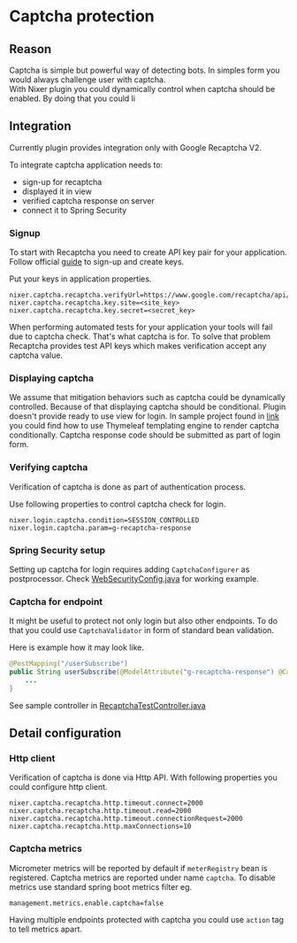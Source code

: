 # Captcha protection
## Reason
Captcha is simple but powerful way of detecting bots. In simples form you would always challenge user with captcha.  
With Nixer plugin you could dynamically control when captcha should be enabled. By doing that you could li 

## Integration
Currently plugin provides integration only with Google Recaptcha V2.

To integrate captcha application needs to:
 - sign-up for recaptcha
 - displayed it in view
 - verified captcha response on server
 - connect it to Spring Security

### Signup
To start with Recaptcha you need to create API key pair for your application.
Follow official [guide](https://developers.google.com/recaptcha/intro) to sign-up and create keys.

Put your keys in application properties.

```properties
nixer.captcha.recaptcha.verifyUrl=https://www.google.com/recaptcha/api/siteverify
nixer.captcha.recaptcha.key.site=<site_key>
nixer.captcha.recaptcha.key.secret=<secret_key>
```

When performing automated tests for your application your tools will fail due to captcha check. That's what captcha is for.
To solve that problem Recaptcha provides test API keys which makes verification accept any captcha value.   

### Displaying captcha
We assume that mitigation behaviors such as captcha could be dynamically controlled. Because of that displaying captcha should be conditional.
Plugin doesn't provide ready to use view for login.
In sample project found in [link](../samples/example) you could find how to use Thymeleaf templating engine to render captcha conditionally. 
Captcha response code should be submitted as part of login form. 

### Verifying captcha
Verification of captcha is done as part of authentication process. 

Use following properties to control captcha check for login.

```properties
nixer.login.captcha.condition=SESSION_CONTROLLED
nixer.login.captcha.param=g-recaptcha-response
```

### Spring Security setup

Setting up captcha for login requires adding `CaptchaConfigurer` as postprocessor. 
Check [WebSecurityConfig.java](../samples/example/src/main/java/io/nixer/example/WebSecurityConfig.java) for working example.


### Captcha for endpoint
It might be useful to protect not only login but also other endpoints. To do that you could use `CaptchaValidator` in form of standard 
bean validation.  

Here is example how it may look like.

```java
@PostMapping("/userSubscribe")
public String userSubscribe(@ModelAttribute("g-recaptcha-response") @Captcha(action = "user_subscribe", message = "Captcha error") String captcha) {
    ...
}
```

See sample controller in [RecaptchaTestController.java](src/test/java/io/nixer/nixerplugin/captcha/validation/CaptchaValidatorTest.java)

## Detail configuration

### Http client
Verification of captcha is done via Http API. With following properties you could configure http client. 

```properties
nixer.captcha.recaptcha.http.timeout.connect=2000
nixer.captcha.recaptcha.http.timeout.read=2000
nixer.captcha.recaptcha.http.timeout.connectionRequest=2000
nixer.captcha.recaptcha.http.maxConnections=10
```


### Captcha metrics
Micrometer metrics will be reported by default if `meterRegistry` bean is registered. 
Captcha metrics are reported under name `captcha`. 
To disable metrics use standard spring boot metrics filter eg.
```
management.metrics.enable.captcha=false
```

Having multiple endpoints protected with captcha you could use `action` tag to tell metrics apart.
